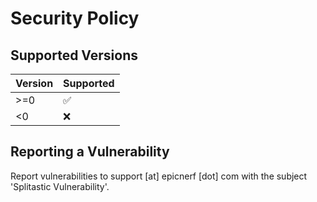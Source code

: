 # Security Policy

## Supported Versions


| Version | Supported          |
| ------- | ------------------ |
| >=0     | :white_check_mark: |
| <0      | :x:                |

## Reporting a Vulnerability

Report vulnerabilities to support [at] epicnerf [dot] com with the subject 'Splitastic Vulnerability'.
